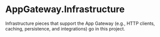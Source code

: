# AppGateway.Infrastructure

Infrastructure pieces that support the App Gateway (e.g., HTTP clients, caching, persistence, and integrations) go in this project.
